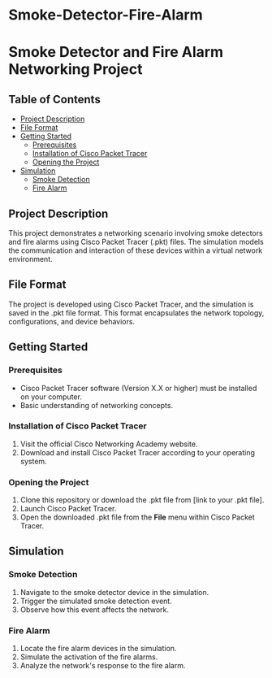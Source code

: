 # Smoke-Detector-Fire-Alarm
# Smoke Detector and Fire Alarm Networking Project

## Table of Contents

- [Project Description](#project-description)
- [File Format](#file-format)
- [Getting Started](#getting-started)
  - [Prerequisites](#prerequisites)
  - [Installation of Cisco Packet Tracer](#installation-of-cisco-packet-tracer)
  - [Opening the Project](#opening-the-project)
- [Simulation](#simulation)
  - [Smoke Detection](#smoke-detection)
  - [Fire Alarm](#fire-alarm)

## Project Description

This project demonstrates a networking scenario involving smoke detectors and fire alarms using Cisco Packet Tracer (.pkt) files. The simulation models the communication and interaction of these devices within a virtual network environment.

## File Format

The project is developed using Cisco Packet Tracer, and the simulation is saved in the .pkt file format. This format encapsulates the network topology, configurations, and device behaviors.

## Getting Started

### Prerequisites

- Cisco Packet Tracer software (Version X.X or higher) must be installed on your computer.
- Basic understanding of networking concepts.

### Installation of Cisco Packet Tracer

1. Visit the official Cisco Networking Academy website.
2. Download and install Cisco Packet Tracer according to your operating system.

### Opening the Project

1. Clone this repository or download the .pkt file from [link to your .pkt file].
2. Launch Cisco Packet Tracer.
3. Open the downloaded .pkt file from the **File** menu within Cisco Packet Tracer.

## Simulation

### Smoke Detection

1. Navigate to the smoke detector device in the simulation.
2. Trigger the simulated smoke detection event.
3. Observe how this event affects the network.

### Fire Alarm

1. Locate the fire alarm devices in the simulation.
2. Simulate the activation of the fire alarms.
3. Analyze the network's response to the fire alarm.
